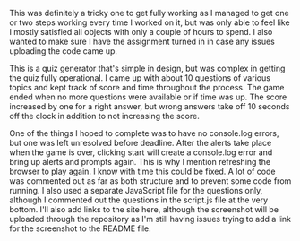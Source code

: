 This was definitely a tricky one to get fully working as I managed to get one or two steps working every time I worked on it, but was only able to feel like I mostly satisfied all objects with only a couple of hours to spend. I also wanted to make sure I have the assignment turned in in case any issues uploading the code came up.

This is a quiz generator that's simple in design, but was complex in getting the quiz fully operational. I came up with about 10 questions of various topics and kept track of score and time throughout the process. The game ended when no more questions were available or if time was up. The score increased by one for a right answer, but wrong answers take off 10 seconds off the clock in addition to not increasing the score.

One of the things I hoped to complete was to have no console.log errors, but one was left unresolved before deadline. After the alerts take place when the game is over, clicking start will create a console.log error and bring up alerts and prompts again. This is why I mention refreshing the browser to play again. I know with time this could be fixed. A lot of code was commented out as far as both structure and to prevent some code from running. I also used a separate JavaScript file for the questions only, although I commented out the questions in the script.js file at the very bottom. I'll also add links to the site here, although the screenshot will be uploaded through the repository as I'm still having issues trying to add a link for the screenshot to the README file.